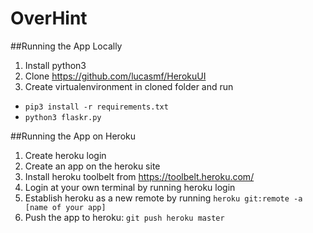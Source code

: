 # OverHint

##Running the App Locally
1. Install python3
2. Clone https://github.com/lucasmf/HerokuUI
3. Create virtualenvironment in cloned folder and run 
  - ```pip3 install -r requirements.txt```
  - ```python3 flaskr.py```

##Running the App on Heroku
1. Create heroku login
2. Create an app on the heroku site
3. Install heroku toolbelt from https://toolbelt.heroku.com/
4. Login at your own terminal by running heroku login
5. Establish heroku as a new remote by running ```heroku git:remote -a [name of your app]```
6. Push the app to heroku: ```git push heroku master```
